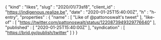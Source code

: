 {
  "kind" : "likes",
  "slug" : "2020/01/73sf8",
  "client_id" : "https://indigenous.realize.be",
  "date" : "2020-01-25T15:40:00Z",
  "h" : "h-entry",
  "properties" : {
    "name" : [ "Like of @pattonoswalt's tweet" ],
    "like-of" : [ "https://twitter.com/pattonoswalt/status/1220873949329776640" ],
    "published" : [ "2020-01-25T15:40:00Z" ],
    "syndication" : [ "https://brid.gy/publish/twitter" ]
  }
}
